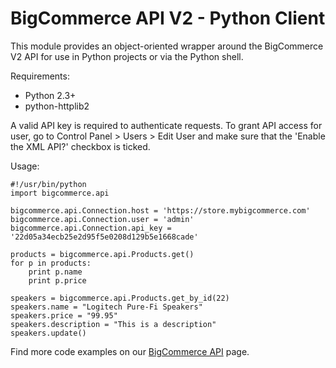 BigCommerce API V2 - Python Client
==================================

This module provides an object-oriented wrapper around the BigCommerce V2 API
for use in Python projects or via the Python shell.

Requirements:

- Python 2.3+
- python-httplib2

A valid API key is required to authenticate requests. To grant API access for
user, go to Control Panel > Users > Edit User and make sure that the
'Enable the XML API?' checkbox is ticked.

Usage:

```
#!/usr/bin/python
import bigcommerce.api

bigcommerce.api.Connection.host = 'https://store.mybigcommerce.com'
bigcommerce.api.Connection.user = 'admin'
bigcommerce.api.Connection.api_key = '22d05a34ecb25e2d95f5e0208d129b5e1668cade'

products = bigcommerce.api.Products.get()
for p in products:
	print p.name
	print p.price

speakers = bigcommerce.api.Products.get_by_id(22)
speakers.name = "Logitech Pure-Fi Speakers"
speakers.price = "99.95"
speakers.description = "This is a description"
speakers.update()
```

Find more code examples on our  [BigCommerce API](http://bigcommerce.springmerchant.com/ "BigCommerce API") page.

